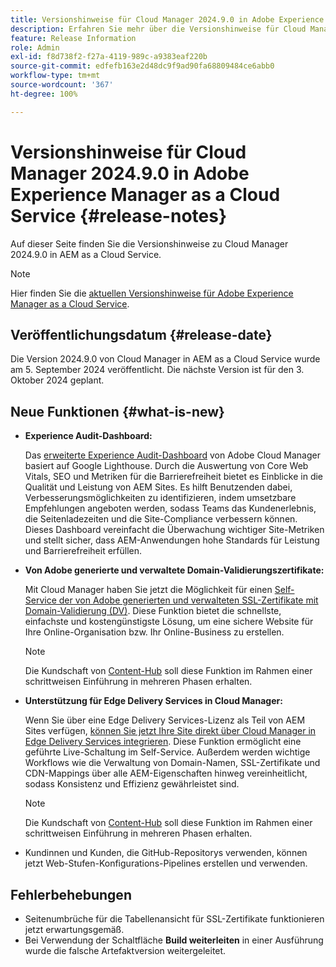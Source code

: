 ```yaml
---
title: Versionshinweise für Cloud Manager 2024.9.0 in Adobe Experience Manager as a Cloud Service
description: Erfahren Sie mehr über die Versionshinweise für Cloud Manager 2024.9.0 in AEM as a Cloud Service.
feature: Release Information
role: Admin
exl-id: f8d738f2-f27a-4119-989c-a9383eaf220b
source-git-commit: edfefb163e2d48dc9f9ad90fa68809484ce6abb0
workflow-type: tm+mt
source-wordcount: '367'
ht-degree: 100%

---
```


# Versionshinweise für Cloud Manager 2024.9.0 in Adobe Experience Manager as a Cloud Service {#release-notes}

Auf dieser Seite finden Sie die Versionshinweise zu Cloud Manager 2024.9.0 in AEM as a Cloud Service.

>[!NOTE]
>
>Hier finden Sie die [aktuellen Versionshinweise für Adobe Experience Manager as a Cloud Service](/help/release-notes/release-notes-cloud/release-notes-current.md).

## Veröffentlichungsdatum {#release-date}

Die Version 2024.9.0 von Cloud Manager in AEM as a Cloud Service wurde am 5. September 2024 veröffentlicht. Die nächste Version ist für den 3. Oktober 2024 geplant.

## Neue Funktionen {#what-is-new}

* **Experience Audit-Dashboard:**

  Das [erweiterte Experience Audit-Dashboard](/help/implementing/cloud-manager/experience-audit-dashboard.md) von Adobe Cloud Manager basiert auf Google Lighthouse. Durch die Auswertung von Core Web Vitals, SEO und Metriken für die Barrierefreiheit bietet es Einblicke in die Qualität und Leistung von AEM Sites. Es hilft Benutzenden dabei, Verbesserungsmöglichkeiten zu identifizieren, indem umsetzbare Empfehlungen angeboten werden, sodass Teams das Kundenerlebnis, die Seitenladezeiten und die Site-Compliance verbessern können. Dieses Dashboard vereinfacht die Überwachung wichtiger Site-Metriken und stellt sicher, dass AEM-Anwendungen hohe Standards für Leistung und Barrierefreiheit erfüllen.

* **Von Adobe generierte und verwaltete Domain-Validierungszertifikate:**

  Mit Cloud Manager haben Sie jetzt die Möglichkeit für einen [Self-Service der von Adobe generierten und verwalteten SSL-Zertifikate mit Domain-Validierung (DV)](/help/implementing/cloud-manager/managing-ssl-certifications/add-ssl-certificate.md). Diese Funktion bietet die schnellste, einfachste und kostengünstigste Lösung, um eine sichere Website für Ihre Online-Organisation bzw. Ihr Online-Business zu erstellen. <!-- CMGR-52403 -->

  >[!NOTE]
  >
  >Die Kundschaft von [Content-Hub](/help/assets/product-overview.md) soll diese Funktion im Rahmen einer schrittweisen Einführung in mehreren Phasen erhalten.

* **Unterstützung für Edge Delivery Services in Cloud Manager:**

  Wenn Sie über eine Edge Delivery Services-Lizenz als Teil von AEM Sites verfügen, [können Sie jetzt Ihre Site direkt über Cloud Manager in Edge Delivery Services integrieren](/help/implementing/cloud-manager/edge-delivery/introduction-to-edge-delivery-services.md). Diese Funktion ermöglicht eine geführte Live-Schaltung im Self-Service. Außerdem werden wichtige Workflows wie die Verwaltung von Domain-Namen, SSL-Zertifikate und CDN-Mappings über alle AEM-Eigenschaften hinweg vereinheitlicht, sodass Konsistenz und Effizienz gewährleistet sind. <!-- CMGR-49859 -->

  >[!NOTE]
  >
  >Die Kundschaft von [Content-Hub](/help/assets/product-overview.md) soll diese Funktion im Rahmen einer schrittweisen Einführung in mehreren Phasen erhalten.

* Kundinnen und Kunden, die GitHub-Repositorys verwenden, können jetzt Web-Stufen-Konfigurations-Pipelines erstellen und verwenden. <!--( KEEP IN? SP: YES CMGR-59046 and Slack https://cq-dev.slack.com/archives/C07LFP5BZ2L/p1725407057847379 ) -->

<!--
## Private beta program {#private-beta-program}

For a chance to test some upcoming features, be a part of Adobe's private beta program. 
-->


## Fehlerbehebungen

* Seitenumbrüche für die Tabellenansicht für SSL-Zertifikate funktionieren jetzt erwartungsgemäß. <!-- (CMGR-60804 - [UI] Pagination doesn't work for ssl certificates) -->
* Bei Verwendung der Schaltfläche **Build weiterleiten** in einer Ausführung wurde die falsche Artefaktversion weitergeleitet. <!-- ( KEEP IN? SP: YES CMGR-59519 and Slack https://cq-dev.slack.com/archives/C07LFPN2R08/p1725408253474129 ) -->

<!-- * Slack message says next release? SP: REMOVE (Leave in for now) SSL Certificates table in Cloud Manager now enables pagination in the user experience. ( https://jira.corp.adobe.com/browse/CMGR-61041 and Slack https://cq-dev.slack.com/archives/C07LFRE9QJU/p1725408553760009 ) -->
